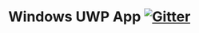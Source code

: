 # Windows UWP App [![Gitter](https://badges.gitter.im/dono-app/windows.svg)](https://gitter.im/dono-app/windows?utm_source=badge&utm_medium=badge&utm_campaign=pr-badge&utm_content=badge)



